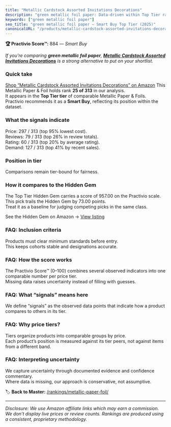 ```yaml
---
title: "Metallic Cardstock Assorted Invitations Decorations"
description: "green metallic foil paper: Data-driven within Top Tier ranking using the Practivio Score™. Positioned by quality, value, demand, findability, momentum."
keywords: ["green metallic foil paper"]
seo_title: "green metallic foil paper — Smart Buy Top Tier (2025)"
canonicalURL: "/products/metallic-cardstock-assorted-invitations-decorations-B0CSB9SBMF/"
---
```


**🏆 Practivio Score™:** 884 — _Smart Buy_


*If you're comparing **green metallic foil paper**, **[Metallic Cardstock Assorted Invitations Decorations](https://www.amazon.com/dp/B0CSB9SBMF?tag=practivio-20)** is a strong alternative to put on your shortlist.*
### Quick take
[Shop “Metallic Cardstock Assorted Invitations Decorations” on Amazon](https://www.amazon.com/dp/B0CSB9SBMF?tag=practivio-20)
This Metallic Paper & Foil holds rank **25 of 313** in our analysis.  
It appears in the **Top Tier tier** of comparable Metallic Paper & Foils.  
Practivio recommends it as a **Smart Buy**, reflecting its position within the dataset.

### What the signals indicate
Price: 297 / 313 (top 95% lowest cost).  
Reviews: 79 / 313 (top 26% in review totals).  
Rating: 60 / 313 (top 20% by average rating).  
Demand: 127 / 313 (top 41% by recent sales).

### Position in tier
Comparisons remain tier-bound for fairness.

### How it compares to the Hidden Gem
The Top Tier Hidden Gem carries a score of 957.00 on the Practivio scale.  
This pick trails the Hidden Gem by 73.00 points.  
Treat it as a baseline for judging competing picks in the same class.  

See the Hidden Gem on Amazon → [View listing](https://www.amazon.com/dp/B07B414NZ4?tag=practivio-20)

### FAQ: Inclusion criteria
Products must clear minimum standards before entry.  
This keeps cohorts stable and designations accurate.

### FAQ: How the score works
The Practivio Score™ (0–100) combines several observed indicators into one comparable number per price tier.  
Missing data raises uncertainty instead of filling with guesses.

### FAQ: What “signals” means here
We define “signals” as the observed data points that indicate how a product compares to others in its tier.

### FAQ: Why price tiers?
Tiers organize products into comparable groups by price.  
Each product’s position is measured against its tier peers, not against items from a different band.

### FAQ: Interpreting uncertainty
We capture uncertainty through documented evidence and confidence commentary.  
Where data is missing, our approach is conservative, not assumptive.


🏷️ **Back to Master:** [/rankings/metallic-paper-foil/](/rankings/metallic-paper-foil/)

---
_Disclosure: We use Amazon affiliate links which may earn a commission. We don’t display live prices or review counts. Rankings are produced using a consistent, proprietary methodology._
